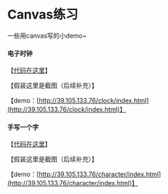 # Canvas练习
一些用canvas写的小demo~

#### 电子时钟

【[代码在这里](clockAndBall)】

【假装这里是截图（后续补充）】

【demo：[http://39.105.133.76/clock/index.html](http://39.105.133.76/clock/index.html)】

#### 手写一个字

【[代码在这里](character)】

【假装这里是截图（后续补充）】

【demo：[http://39.105.133.76/character/index.html](http://39.105.133.76/character/index.html)】
